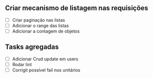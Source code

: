 ## Criar mecanismo de listagem nas requisições

- [ ] Criar paginação nas listas
- [ ] Adicionar o range das listas
- [ ] Adicionar a contagem de objetos

## Tasks agregadas

- [ ] Adicionar Crud update em users
- [ ] Rodar lint
- [ ] Corrigit possível fail nos unitários
